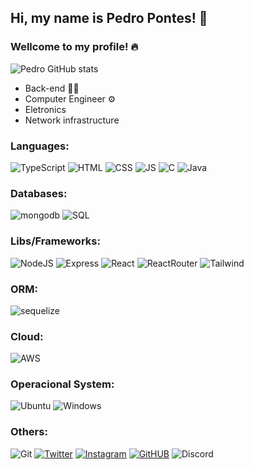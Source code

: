 ## Hi, my name is Pedro Pontes! 👋
### Wellcome to my profile! 🔥

![Pedro GitHub stats](https://github-readme-stats.vercel.app/api?username=pedpontes&show_icons=true&theme=dark)

- Back-end 👨‍💻
- Computer Engineer ⚙️
- Eletronics 
- Network infrastructure

### Languages:

![TypeScript](https://img.shields.io/badge/TypeScript-007ACC?style=for-the-badge&logo=typescript&logoColor=white)
![HTML](https://img.shields.io/badge/HTML5-E34F26?style=for-the-badge&logo=html5&logoColor=white)
![CSS](https://img.shields.io/badge/CSS3-1572B6?style=for-the-badge&logo=css3&logoColor=white)
![JS](https://img.shields.io/badge/JavaScript-F7DF1E?style=for-the-badge&logo=javascript&logoColor=black)
![C](https://img.shields.io/badge/C-00599C?style=for-the-badge&logo=c&logoColor=white)
![Java](https://img.shields.io/badge/Java-ED8B00?style=for-the-badge&logo=openjdk&logoColor=white)

### Databases:

![mongodb](https://img.shields.io/badge/MongoDB-4EA94B?style=for-the-badge&logo=mongodb&logoColor=white)
![SQL](https://img.shields.io/badge/Oracle-F80000?style=for-the-badge&logo=Oracle&logoColor=white)

### Libs/Frameworks:

![NodeJS](https://img.shields.io/badge/Node.js-43853D?style=for-the-badge&logo=node.js&logoColor=white)
![Express](https://img.shields.io/badge/Express.js-404D59?style=for-the-badge)
![React](https://img.shields.io/badge/React-20232A?style=for-the-badge&logo=react&logoColor=61DAFB)
![ReactRouter](https://img.shields.io/badge/React_Router-CA4245?style=for-the-badge&logo=react-router&logoColor=white)
![Tailwind](https://img.shields.io/badge/Tailwind_CSS-38B2AC?style=for-the-badge&logo=tailwind-css&logoColor=white)

### ORM:

![sequelize](https://img.shields.io/badge/Sequelize-52B0E7?style=for-the-badge&logo=Sequelize&logoColor=white)

### Cloud:

![AWS](https://img.shields.io/badge/Amazon_AWS-FF9900?style=for-the-badge&logo=amazonaws&logoColor=white)
          
### Operacional System:

![Ubuntu](https://img.shields.io/badge/Ubuntu-E95420?style=for-the-badge&logo=ubuntu&logoColor=white)
![Windows](https://img.shields.io/badge/Windows-0078D6?style=for-the-badge&logo=windows&logoColor=white)

### Others:

![Git](https://img.shields.io/badge/GIT-E44C30?style=for-the-badge&logo=git&logoColor=white)
[![Twitter](https://img.shields.io/badge/Twitter-1DA1F2?style=for-the-badge&logo=twitter&logoColor=white)](https://twitter.com/phin_gles)
[![Instagram](https://img.shields.io/badge/Instagram-E4405F?style=for-the-badge&logo=instagram&logoColor=white)](https://www.instagram.com/pedpontes_/)
[![GitHUB](https://img.shields.io/badge/GitHub-100000?style=for-the-badge&logo=github&logoColor=white)](https://github.com/pedpontes)
![Discord](https://img.shields.io/badge/Discord-7289DA?style=for-the-badge&logo=discord&logoColor=white)
